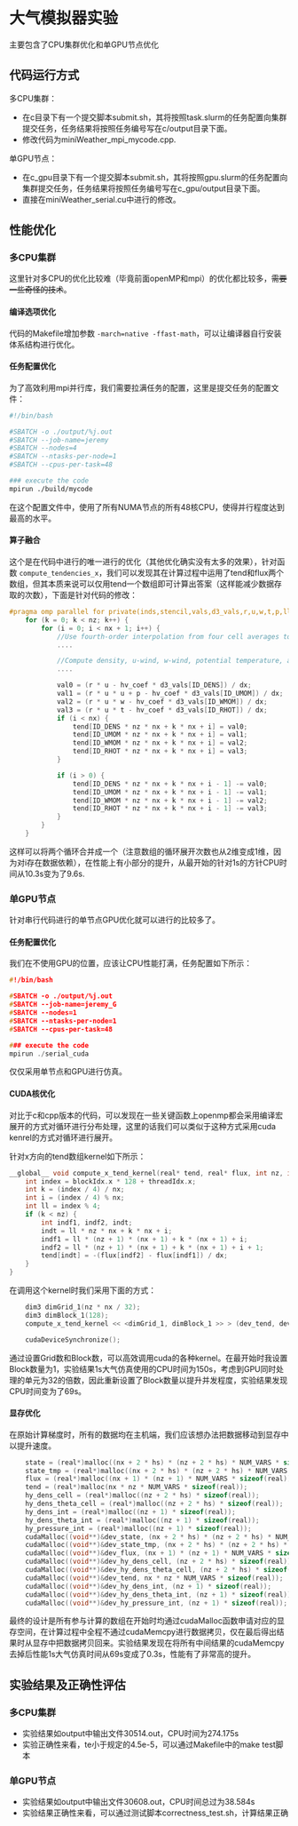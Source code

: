# 大气模拟器实验

主要包含了CPU集群优化和单GPU节点优化

## 代码运行方式

多CPU集群：

* 在c目录下有一个提交脚本submit.sh，其将按照task.slurm的任务配置向集群提交任务，任务结果将按照任务编号写在c/output目录下面。
* 修改代码为miniWeather_mpi_mycode.cpp.

单GPU节点：

* 在c_gpu目录下有一个提交脚本submit.sh，其将按照gpu.slurm的任务配置向集群提交任务，任务结果将按照任务编号写在c_gpu/output目录下面。
* 直接在miniWeather_serial.cu中进行的修改。

## 性能优化

### 多CPU集群

这里针对多CPU的优化比较难（毕竟前面openMP和mpi）的优化都比较多，~~需要一些奇怪的技术~~。

#### 编译选项优化

代码的Makefile增加参数 `-march=native -ffast-math`，可以让编译器自行安装体系结构进行优化。

#### 任务配置优化

为了高效利用mpi并行库，我们需要拉满任务的配置，这里是提交任务的配置文件：

```bash
#!/bin/bash

#SBATCH -o ./output/%j.out
#SBATCH --job-name=jeremy
#SBATCH --nodes=4
#SBATCH --ntasks-per-node=1
#SBATCH --cpus-per-task=48

### execute the code 
mpirun ./build/mycode
```

在这个配置文件中，使用了所有NUMA节点的所有48核CPU，使得并行程度达到最高的水平。

#### 算子融合

这个是在代码中进行的唯一进行的优化（其他优化确实没有太多的效果），针对函数 `compute_tendencies_x`，我们可以发现其在计算过程中运用了tend和flux两个数组，但其本质来说可以仅用tend一个数组即可计算出答案（这样能减少数据存取的次数），下面是针对代码的修改：

```cpp
#pragma omp parallel for private(inds,stencil,vals,d3_vals,r,u,w,t,p,ll,s,val0,val1,val2,val3) collapse(1)
    for (k = 0; k < nz; k++) {
        for (i = 0; i < nx + 1; i++) {
            //Use fourth-order interpolation from four cell averages to compute the value at the interface in question
            ....

            //Compute density, u-wind, w-wind, potential temperature, and pressure (r,u,w,t,p respectively)
            ....

            val0 = (r * u - hv_coef * d3_vals[ID_DENS]) / dx;
            val1 = (r * u * u + p - hv_coef * d3_vals[ID_UMOM]) / dx;
            val2 = (r * u * w - hv_coef * d3_vals[ID_WMOM]) / dx;
            val3 = (r * u * t - hv_coef * d3_vals[ID_RHOT]) / dx;
            if (i < nx) {
                tend[ID_DENS * nz * nx + k * nx + i] = val0;
                tend[ID_UMOM * nz * nx + k * nx + i] = val1;
                tend[ID_WMOM * nz * nx + k * nx + i] = val2;
                tend[ID_RHOT * nz * nx + k * nx + i] = val3;
            }

            if (i > 0) {
                tend[ID_DENS * nz * nx + k * nx + i - 1] -= val0;
                tend[ID_UMOM * nz * nx + k * nx + i - 1] -= val1;
                tend[ID_WMOM * nz * nx + k * nx + i - 1] -= val2;
                tend[ID_RHOT * nz * nx + k * nx + i - 1] -= val3;
            }
        }
    }
```

这样可以将两个循环合并成一个（注意数组的循环展开次数也从2维变成1维，因为对i存在数据依赖），在性能上有小部分的提升，从最开始的针对1s的方针CPU时间从10.3s变为了9.6s.

### 单GPU节点

针对串行代码进行的单节点GPU优化就可以进行的比较多了。

#### 任务配置优化

我们在不使用GPU的位置，应该让CPU性能打满，任务配置如下所示：

```cpp
#!/bin/bash

#SBATCH -o ./output/%j.out
#SBATCH --job-name=jeremy_G
#SBATCH --nodes=1
#SBATCH --ntasks-per-node=1
#SBATCH --cpus-per-task=48

### execute the code 
mpirun ./serial_cuda
```

仅仅采用单节点和GPU进行仿真。

#### CUDA核优化

对比于c和cpp版本的代码，可以发现在一些关键函数上openmp都会采用编译宏展开的方式对循环进行分布处理，这里的话我们可以类似于这种方式采用cuda kenrel的方式对循环进行展开。

针对x方向的tend数组kernel如下所示：

```cpp
__global__ void compute_x_tend_kernel(real* tend, real* flux, int nz, int nx, real dx) {
    int index = blockIdx.x * 128 + threadIdx.x;
    int k = (index / 4) / nx;
    int i = (index / 4) % nx;
    int ll = index % 4;
    if (k < nz) {
        int indf1, indf2, indt;
        indt = ll * nz * nx + k * nx + i;
        indf1 = ll * (nz + 1) * (nx + 1) + k * (nx + 1) + i;
        indf2 = ll * (nz + 1) * (nx + 1) + k * (nx + 1) + i + 1;
        tend[indt] = -(flux[indf2] - flux[indf1]) / dx;
    }
}
```

在调用这个kernel时我们采用下面的方式：

```cpp
    dim3 dimGrid_1(nz * nx / 32);
    dim3 dimBlock_1(128);
    compute_x_tend_kernel << <dimGrid_1, dimBlock_1 >> > (dev_tend, dev_flux, nz, nx, dx);

    cudaDeviceSynchronize();
```

通过设置Grid数和Block数，可以高效调用cuda的各种kernel。在最开始时我设置Block数量为1，实验结果1s大气仿真使用的CPU时间为150s，考虑到GPU同时处理的单元为32的倍数，因此重新设置了Block数量以提升并发程度，实验结果发现CPU时间变为了69s。

#### 显存优化

在原始计算梯度时，所有的数据均在主机端，我们应该想办法把数据移动到显存中以提升速度。

```cpp
    state = (real*)malloc((nx + 2 * hs) * (nz + 2 * hs) * NUM_VARS * sizeof(real));
    state_tmp = (real*)malloc((nx + 2 * hs) * (nz + 2 * hs) * NUM_VARS * sizeof(real));
    flux = (real*)malloc((nx + 1) * (nz + 1) * NUM_VARS * sizeof(real));
    tend = (real*)malloc(nx * nz * NUM_VARS * sizeof(real));
    hy_dens_cell = (real*)malloc((nz + 2 * hs) * sizeof(real));
    hy_dens_theta_cell = (real*)malloc((nz + 2 * hs) * sizeof(real));
    hy_dens_int = (real*)malloc((nz + 1) * sizeof(real));
    hy_dens_theta_int = (real*)malloc((nz + 1) * sizeof(real));
    hy_pressure_int = (real*)malloc((nz + 1) * sizeof(real));
    cudaMalloc((void**)&dev_state, (nx + 2 * hs) * (nz + 2 * hs) * NUM_VARS * sizeof(real));
    cudaMalloc((void**)&dev_state_tmp, (nx + 2 * hs) * (nz + 2 * hs) * NUM_VARS * sizeof(real));
    cudaMalloc((void**)&dev_flux, (nx + 1) * (nz + 1) * NUM_VARS * sizeof(real));
    cudaMalloc((void**)&dev_hy_dens_cell, (nz + 2 * hs) * sizeof(real));
    cudaMalloc((void**)&dev_hy_dens_theta_cell, (nz + 2 * hs) * sizeof(real));
    cudaMalloc((void**)&dev_tend, nx * nz * NUM_VARS * sizeof(real));
    cudaMalloc((void**)&dev_hy_dens_int, (nz + 1) * sizeof(real));
    cudaMalloc((void**)&dev_hy_dens_theta_int, (nz + 1) * sizeof(real));
    cudaMalloc((void**)&dev_hy_pressure_int, (nz + 1) * sizeof(real));
```

最终的设计是所有参与计算的数组在开始时均通过cudaMalloc函数申请对应的显存空间，在计算过程中全程不通过cudaMemcpy进行数据拷贝，仅在最后得出结果时从显存中把数据拷贝回来。实验结果发现在将所有中间结果的cudaMemcpy去掉后性能1s大气仿真时间从69s变成了0.3s，性能有了非常高的提升。

## 实验结果及正确性评估

### 多CPU集群

* 实验结果如output中输出文件30514.out，CPU时间为274.175s
* 实验正确性来看，te小于规定的4.5e-5，可以通过Makefile中的make test脚本

### 单GPU节点

* 实验结果如output中输出文件30608.out，CPU时间总过为38.584s
* 实验结果正确性来看，可以通过测试脚本correctness_test.sh，计算结果正确
